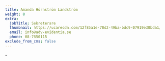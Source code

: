 ```yaml
---
title: Amanda Hörnström Landström
weight: 8
extra:
  jobTitle: Sekreterare
  thumbnail: https://ucarecdn.com/12f85a1e-70d2-49ba-bdc9-07919e30bda1/
  email: info@adv-evidentia.se
  phone: 08-7850115
exclude_from_cms: false
---
```

\-
